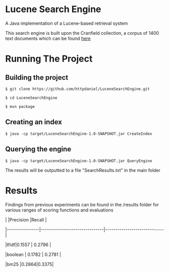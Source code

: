 # Lucene Search Engine

A Java implementation of a Lucene-based retrieval system

This search engine is built upon the Cranfield collection, a corpus of 1400 text documents which can be found [here](http://ir.dcs.gla.ac.uk/resources/test_collections/cran/)

# Running The Project

## Building the project

```
$ git clone https://github.com/httpdaniel/LuceneSearchEngine.git

$ cd LuceneSearchEngine

$ mvn package
```

## Creating an index

```
$ java -cp target/LuceneSearchEngine-1.0-SNAPSHOT.jar CreateIndex
```

## Querying the engine

```
$ java -cp target/LuceneSearchEngine-1.0-SNAPSHOT.jar QueryEngine
```

The results will be outputted to a file "SearchResults.txt" in the main folder

# Results 

Findings from previous experiments can be found in the /results folder for various ranges of scoring functions and evaluations

|                |Precision                          |Recall                         |

|----------------|-------------------------------|-----------------------------|

|tfidf|0.1557            | 0.2796           |

|boolean          | 0.1782            | 0.2781            |

|bm25          |0.2864|0.3375|
